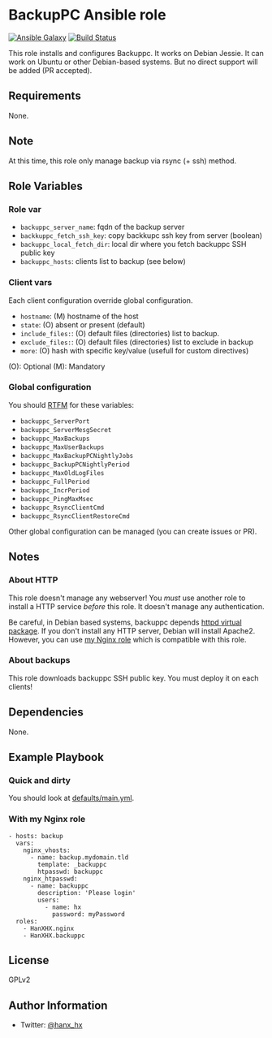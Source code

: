 BackupPC Ansible role
=====================

[![Ansible Galaxy](http://img.shields.io/badge/ansible--galaxy-HanXHX.backuppc-blue.svg)](https://galaxy.ansible.com/detail#/role/6645) [![Build Status](https://travis-ci.org/HanXHX/ansible-backuppc.svg?branch=master)](https://travis-ci.org/HanXHX/ansible-nginx) 

This role installs and configures Backuppc. It works on Debian Jessie. It can work on Ubuntu or other Debian-based systems. But no direct support will be added (PR accepted).

Requirements
------------

None.

Note
----

At this time, this role only manage backup via rsync (+ ssh) method.

Role Variables
--------------

### Role var

- `backuppc_server_name`: fqdn of the backup server
- `backkuppc_fetch_ssh_key`: copy backkupc ssh key from server (boolean)
- `backuppc_local_fetch_dir`: local dir where you fetch backuppc SSH public key
- `backuppc_hosts`: clients list to backup (see below)

### Client vars

Each client configuration override global configuration.

- `hostname`: (M) hostname of the host
- `state`: (O) absent or present (default)
- `include_files:`: (O) default files (directories) list to backup.
- `exclude_files:`: (O) default files (directories) list to exclude in backup
- `more`: (O) hash with specific key/value (usefull for custom directives)

(O): Optional (M): Mandatory


### Global configuration

You should [RTFM](http://backuppc.sourceforge.net/faq/BackupPC.html) for these variables:

- `backuppc_ServerPort`
- `backuppc_ServerMesgSecret`
- `backuppc_MaxBackups`
- `backuppc_MaxUserBackups`
- `backuppc_MaxBackupPCNightlyJobs`
- `backuppc_BackupPCNightlyPeriod`
- `backuppc_MaxOldLogFiles`
- `backuppc_FullPeriod`
- `backuppc_IncrPeriod`
- `backuppc_PingMaxMsec`
- `backuppc_RsyncClientCmd`
- `backuppc_RsyncClientRestoreCmd`

Other global configuration can be managed (you can create issues or PR).

Notes
-----

### About HTTP

This role doesn't manage any webserver! You _must_ use another role to install a HTTP service _before_ this role. It doesn't manage any authentication.

Be careful, in Debian based systems, backuppc depends [httpd virtual package](https://packages.debian.org/jessie/httpd). If you don't install any HTTP server, Debian will install Apache2. However, you can use [my Nginx role](https://github.com/HanXHX/ansible-nginx) which is compatible with this role.

### About backups

This role downloads backuppc SSH public key. You must deploy it on each clients!

Dependencies
------------

None.

Example Playbook
----------------

### Quick and dirty

You should look at [defaults/main.yml](defaults/main.yml).

### With my Nginx role

```
- hosts: backup
  vars:
    nginx_vhosts:
      - name: backup.mydomain.tld
        template: _backuppc
		htpasswd: backuppc
    nginx_htpasswd:
      - name: backuppc
        description: 'Please login'
        users:
          - name: hx
            password: myPassword
  roles:
    - HanXHX.nginx
    - HanXHX.backuppc
```

License
-------

GPLv2

Author Information
------------------

- Twitter: [@hanx_hx](https://twitter.com/hanxhx_)
